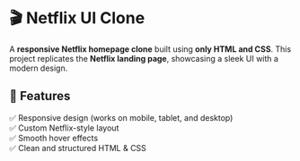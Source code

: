 # 🎬 Netflix UI Clone  

A **responsive Netflix homepage clone** built using **only HTML and CSS**. This project replicates the **Netflix landing page**, showcasing a sleek UI with a modern design.  

## 🚀 Features  
✅ Responsive design (works on mobile, tablet, and desktop)  
✅ Custom Netflix-style layout  
✅ Smooth hover effects  
✅ Clean and structured HTML & CSS  